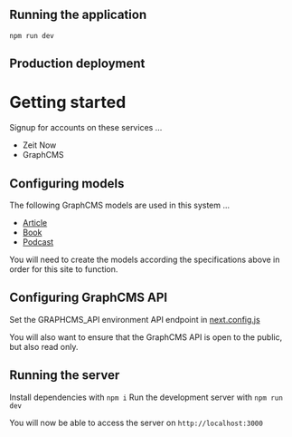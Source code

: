 ## Running the application

`npm run dev`

## Production deployment

# Getting started

Signup for accounts on these services ...

- Zeit Now
- GraphCMS

## Configuring models

The following GraphCMS models are used in this system ...

- [Article](docs/models/Article.md)
- [Book](docs/models/Book.md)
- [Podcast](docs/models/Podcast.md)

You will need to create the models according the specifications above in order
for this site to function.

## Configuring GraphCMS API

Set the GRAPHCMS_API environment API endpoint in
[next.config.js](next.config.js)

You will also want to ensure that the GraphCMS API is open to the public, but
also read only.

## Running the server

Install dependencies with `npm i`
Run the development server with `npm run dev`

You will now be able to access the server on `http://localhost:3000`
